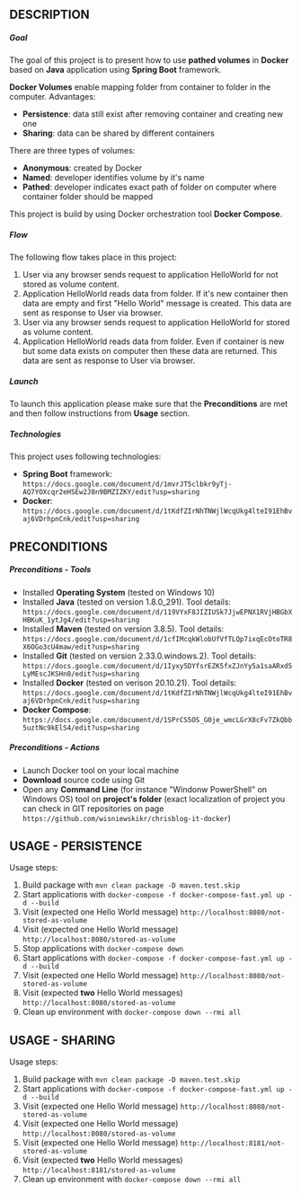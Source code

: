 DESCRIPTION
-----------

##### Goal
The goal of this project is to present how to use **pathed volumes** in **Docker** based on **Java** application using **Spring Boot** framework.

**Docker Volumes** enable mapping folder from container to folder in the computer. Advantages:
* **Persistence**: data still exist after removing container and creating new one
* **Sharing**: data can be shared by different containers

There are three types of volumes:
* **Anonymous**: created by Docker
* **Named**: developer identifies volume by it's name
* **Pathed**: developer indicates exact path of folder on computer where container folder should be mapped

This project is build by using Docker orchestration tool **Docker Compose**.

##### Flow
The following flow takes place in this project:
1. User via any browser sends request to application HelloWorld for not stored as volume content.
1. Application HelloWorld reads data from folder. If it's new container then data are empty and first "Hello World" message is created. This data are sent as response to User via browser.
1. User via any browser sends request to application HelloWorld for stored as volume content.
1. Application HelloWorld reads data from folder. Even if container is new but some data exists on computer then these data are returned. This data are sent as response to User via browser.

##### Launch
To launch this application please make sure that the **Preconditions** are met and then follow instructions from **Usage** section.

##### Technologies
This project uses following technologies:
* **Spring Boot** framework: `https://docs.google.com/document/d/1mvrJT5clbkr9yTj-AQ7YOXcqr2eHSEw2J8n9BMZIZKY/edit?usp=sharing`
* **Docker**: `https://docs.google.com/document/d/1tKdfZIrNhTNWjlWcqUkg4lteI91EhBvaj6VDrhpnCnk/edit?usp=sharing`


PRECONDITIONS
-------------
##### Preconditions - Tools
* Installed **Operating System** (tested on Windows 10)
* Installed **Java** (tested on version 1.8.0_291). Tool details: `https://docs.google.com/document/d/119VYxF8JIZIUSk7JjwEPNX1RVjHBGbXHBKuK_1ytJg4/edit?usp=sharing`
* Installed **Maven** (tested on version 3.8.5). Tool details: `https://docs.google.com/document/d/1cfIMcqkWlobUfVfTLQp7ixqEcOtoTR8X6OGo3cU4maw/edit?usp=sharing`
* Installed **Git** (tested on version 2.33.0.windows.2). Tool details: `https://docs.google.com/document/d/1Iyxy5DYfsrEZK5fxZJnYy5a1saARxd5LyMEscJKSHn0/edit?usp=sharing`
* Installed **Docker** (tested on verison 20.10.21). Tool details: `https://docs.google.com/document/d/1tKdfZIrNhTNWjlWcqUkg4lteI91EhBvaj6VDrhpnCnk/edit?usp=sharing`
* **Docker Compose**: `https://docs.google.com/document/d/1SPrCS5OS_G0je_wmcLGrX8cFv7ZkQbb5uztNc9kElS4/edit?usp=sharing`

##### Preconditions - Actions
* Launch Docker tool on your local machine
* **Download** source code using Git 
* Open any **Command Line** (for instance "Windonw PowerShell" on Windows OS) tool on **project's folder** (exact localization of project you can check in GIT repositories on page `https://github.com/wisniewskikr/chrisblog-it-docker`)


USAGE - PERSISTENCE
-------------------

Usage steps:
1. Build package with `mvn clean package -D maven.test.skip`
1. Start applications with `docker-compose -f docker-compose-fast.yml up -d --build`
1. Visit (expected one Hello World message) `http://localhost:8080/not-stored-as-volume`
1. Visit (expected one Hello World message) `http://localhost:8080/stored-as-volume`
1. Stop applications with `docker-compose down`
1. Start applications with `docker-compose -f docker-compose-fast.yml up -d --build`
1. Visit (expected one Hello World message) `http://localhost:8080/not-stored-as-volume`
1. Visit (expected **two** Hello World messages) `http://localhost:8080/stored-as-volume`
1. Clean up environment with `docker-compose down --rmi all`


USAGE - SHARING
---------------

Usage steps:
1. Build package with `mvn clean package -D maven.test.skip`
1. Start applications with `docker-compose -f docker-compose-fast.yml up -d --build`
1. Visit (expected one Hello World message) `http://localhost:8080/not-stored-as-volume`
1. Visit (expected one Hello World message) `http://localhost:8080/stored-as-volume`
1. Visit (expected one Hello World message) `http://localhost:8181/not-stored-as-volume`
1. Visit (expected **two** Hello World messages) `http://localhost:8181/stored-as-volume`
1. Clean up environment with `docker-compose down --rmi all`